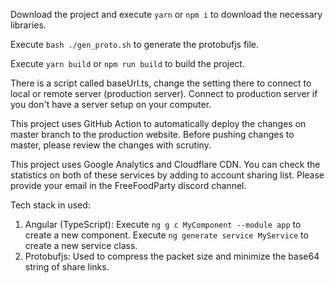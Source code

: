 Download the project and execute `yarn` or `npm i` to download the necessary libraries.

Execute `bash ./gen_proto.sh` to generate the protobufjs file.

Execute `yarn build` or `npm run build` to build the project.

There is a script called baseUrl.ts, change the setting there to connect to local or remote server (production server). Connect to production server if you don't have a server setup on your computer.

This project uses GitHub Action to automatically deploy the changes on master branch to the production website. Before pushing changes to master, please review the changes with scrutiny.

This project uses Google Analytics and Cloudflare CDN. You can check the statistics on both of these services by adding to account sharing list. Please provide your email in the FreeFoodParty discord channel.

Tech stack in used:
1. Angular (TypeScript): Execute `ng g c MyComponent --module app` to create a new component. Execute `ng generate service MyService` to create a new service class.
2. Protobufjs: Used to compress the packet size and minimize the base64 string of share links.
